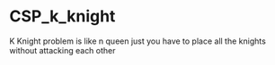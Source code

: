 # CSP_k_knight
K Knight problem is like n queen just you have to place all the knights without attacking each other
